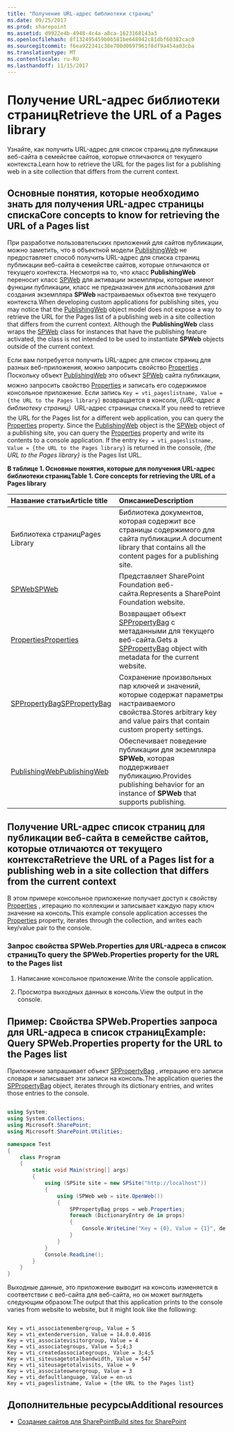 ```yaml
---
title: "Получение URL-адрес библиотеки страниц"
ms.date: 09/25/2017
ms.prod: sharepoint
ms.assetid: d9922e4b-4948-4c4a-a8ca-1623168143a3
ms.openlocfilehash: 8f132495459b0b581be648942c81dbf60382cac0
ms.sourcegitcommit: f6ea922341c38e700d0697961f8df9a454a03cba
ms.translationtype: MT
ms.contentlocale: ru-RU
ms.lasthandoff: 11/15/2017
---
```

# <a name="retrieve-the-url-of-a-pages-library"></a><span data-ttu-id="e9b63-102">Получение URL-адрес библиотеки страниц</span><span class="sxs-lookup"><span data-stu-id="e9b63-102">Retrieve the URL of a Pages library</span></span>

<span data-ttu-id="e9b63-103">Узнайте, как получить URL-адрес для список страниц для публикации веб-сайта в семействе сайтов, которые отличаются от текущего контекста.</span><span class="sxs-lookup"><span data-stu-id="e9b63-103">Learn how to retrieve the URL for the pages list for a publishing web in a site collection that differs from the current context.</span></span>

## <a name="core-concepts-to-know-for-retrieving-the-url-of-a-pages-list"></a><span data-ttu-id="e9b63-104">Основные понятия, которые необходимо знать для получения URL-адрес страницы списка</span><span class="sxs-lookup"><span data-stu-id="e9b63-104">Core concepts to know for retrieving the URL of a Pages list</span></span>
<span data-ttu-id="e9b63-105"><a name="SP15_Core_Concepts_URL_MP"> </a></span><span class="sxs-lookup"><span data-stu-id="e9b63-105"><a name="SP15_Core_Concepts_URL_MP"> </a></span></span>

<span data-ttu-id="e9b63-p101">При разработке пользовательских приложений для сайтов публикации, можно заметить, что в объектной модели  [PublishingWeb](https://msdn.microsoft.com/library/Microsoft.SharePoint.Publishing.PublishingWeb.aspx) не предоставляет способ получить URL-адрес для списка страниц публикации веб-сайта в семействе сайтов, которые отличаются от текущего контекста. Несмотря на то, что класс **PublishingWeb** переносит класс [SPWeb](https://msdn.microsoft.com/library/Microsoft.SharePoint.SPWeb.aspx) для активации экземпляры, которые имеют функции публикации, класс не предназначен для использования для создания экземпляра **SPWeb** настраиваемых объектов вне текущего контекста.</span><span class="sxs-lookup"><span data-stu-id="e9b63-p101">When developing custom applications for publishing sites, you may notice that the  [PublishingWeb](https://msdn.microsoft.com/library/Microsoft.SharePoint.Publishing.PublishingWeb.aspx) object model does not expose a way to retrieve the URL for the Pages list of a publishing web in a site collection that differs from the current context. Although the **PublishingWeb** class wraps the [SPWeb](https://msdn.microsoft.com/library/Microsoft.SharePoint.SPWeb.aspx) class for instances that have the publishing feature activated, the class is not intended to be used to instantiate **SPWeb** objects outside of the current context.</span></span>
  
    
    
<span data-ttu-id="e9b63-p102">Если вам потребуется получить URL-адрес для список страниц для разных веб-приложения, можно запросить свойство  [Properties](https://msdn.microsoft.com/library/Microsoft.SharePoint.SPWeb.Properties.aspx) . Поскольку объект [PublishingWeb](https://msdn.microsoft.com/library/Microsoft.SharePoint.Publishing.PublishingWeb.aspx)  это объект [SPWeb](https://msdn.microsoft.com/library/Microsoft.SharePoint.SPWeb.aspx) сайта публикации, можно запросить свойство [Properties](https://msdn.microsoft.com/library/Microsoft.SharePoint.SPWeb.Properties.aspx) и записать его содержимое консольное приложение. Если запись `Key = vti_pageslistname, Value = {the URL to the Pages library}` возвращается в консоли, *{URL-адрес в библиотеку страниц}*   URL-адрес страницы списка.</span><span class="sxs-lookup"><span data-stu-id="e9b63-p102">If you need to retrieve the URL for the Pages list for a different web application, you can query the  [Properties](https://msdn.microsoft.com/library/Microsoft.SharePoint.SPWeb.Properties.aspx) property. Since the [PublishingWeb](https://msdn.microsoft.com/library/Microsoft.SharePoint.Publishing.PublishingWeb.aspx) object is the [SPWeb](https://msdn.microsoft.com/library/Microsoft.SharePoint.SPWeb.aspx) object of a publishing site, you can query the [Properties](https://msdn.microsoft.com/library/Microsoft.SharePoint.SPWeb.Properties.aspx) property and write its contents to a console application. If the entry `Key = vti_pageslistname, Value = {the URL to the Pages library}` is returned in the console, *{the URL to the Pages library}*  is the Pages list URL.</span></span>
  
    
    

<span data-ttu-id="e9b63-111">**В таблице 1. Основные понятия, которые для получения URL-адрес библиотеки страниц**</span><span class="sxs-lookup"><span data-stu-id="e9b63-111">**Table 1. Core concepts for retrieving the URL of a Pages library**</span></span>


|<span data-ttu-id="e9b63-112">**Название статьи**</span><span class="sxs-lookup"><span data-stu-id="e9b63-112">**Article title**</span></span>|<span data-ttu-id="e9b63-113">**Описание**</span><span class="sxs-lookup"><span data-stu-id="e9b63-113">**Description**</span></span>|
|:-----|:-----|
|<span data-ttu-id="e9b63-114">Библиотека страниц</span><span class="sxs-lookup"><span data-stu-id="e9b63-114">Pages Library</span></span>  <br/> |<span data-ttu-id="e9b63-115">Библиотека документов, которая содержит все страницы содержимого для сайта публикации.</span><span class="sxs-lookup"><span data-stu-id="e9b63-115">A document library that contains all the content pages for a publishing site.</span></span>  <br/> |
| [<span data-ttu-id="e9b63-116">SPWeb</span><span class="sxs-lookup"><span data-stu-id="e9b63-116">SPWeb</span></span>](https://msdn.microsoft.com/library/Microsoft.SharePoint.SPWeb.aspx) <br/> |<span data-ttu-id="e9b63-117">Представляет SharePoint Foundation веб-сайта.</span><span class="sxs-lookup"><span data-stu-id="e9b63-117">Represents a SharePoint Foundation website.</span></span>  <br/> |
| [<span data-ttu-id="e9b63-118">Properties</span><span class="sxs-lookup"><span data-stu-id="e9b63-118">Properties</span></span>](https://msdn.microsoft.com/library/Microsoft.SharePoint.SPWeb.Properties.aspx) <br/> |<span data-ttu-id="e9b63-119">Возвращает объект  [SPPropertyBag](https://msdn.microsoft.com/library/Microsoft.SharePoint.Utilities.SPPropertyBag.aspx) с метаданными для текущего веб-сайта.</span><span class="sxs-lookup"><span data-stu-id="e9b63-119">Gets a  [SPPropertyBag](https://msdn.microsoft.com/library/Microsoft.SharePoint.Utilities.SPPropertyBag.aspx) object with metadata for the current website.</span></span> <br/> |
| [<span data-ttu-id="e9b63-120">SPPropertyBag</span><span class="sxs-lookup"><span data-stu-id="e9b63-120">SPPropertyBag</span></span>](https://msdn.microsoft.com/library/Microsoft.SharePoint.Utilities.SPPropertyBag.aspx) <br/> |<span data-ttu-id="e9b63-121">Сохранение произвольных пар ключей и значений, которые содержат параметры настраиваемого свойства.</span><span class="sxs-lookup"><span data-stu-id="e9b63-121">Stores arbitrary key and value pairs that contain custom property settings.</span></span>  <br/> |
| [<span data-ttu-id="e9b63-122">PublishingWeb</span><span class="sxs-lookup"><span data-stu-id="e9b63-122">PublishingWeb</span></span>](https://msdn.microsoft.com/library/Microsoft.SharePoint.Publishing.PublishingWeb.aspx) <br/> |<span data-ttu-id="e9b63-123">Обеспечивает поведение публикации для экземпляра **SPWeb**, которая поддерживает публикацию.</span><span class="sxs-lookup"><span data-stu-id="e9b63-123">Provides publishing behavior for an instance of **SPWeb** that supports publishing.</span></span> <br/> |
   

## <a name="retrieve-the-url-of-a-pages-list-for-a-publishing-web-in-a-site-collection-that-differs-from-the-current-context"></a><span data-ttu-id="e9b63-124">Получение URL-адрес список страниц для публикации веб-сайта в семействе сайтов, которые отличаются от текущего контекста</span><span class="sxs-lookup"><span data-stu-id="e9b63-124">Retrieve the URL of a Pages list for a publishing web in a site collection that differs from the current context</span></span>
<span data-ttu-id="e9b63-125"><a name="SP15_Code_URL_Pages_List"> </a></span><span class="sxs-lookup"><span data-stu-id="e9b63-125"><a name="SP15_Code_URL_Pages_List"> </a></span></span>

<span data-ttu-id="e9b63-126">В этом примере консольное приложение получает доступ к свойству  [Properties](https://msdn.microsoft.com/library/Microsoft.SharePoint.SPWeb.Properties.aspx) , итерацию по коллекции и записывает каждую пару ключ значение на консоль.</span><span class="sxs-lookup"><span data-stu-id="e9b63-126">This example console application accesses the  [Properties](https://msdn.microsoft.com/library/Microsoft.SharePoint.SPWeb.Properties.aspx) property, iterates through the collection, and writes each key/value pair to the console.</span></span>
  
    
    

### <a name="to-query-the-spwebproperties-property-for-the-url-to-the-pages-list"></a><span data-ttu-id="e9b63-127">Запрос свойства SPWeb.Properties для URL-адреса в список страниц</span><span class="sxs-lookup"><span data-stu-id="e9b63-127">To query the SPWeb.Properties property for the URL to the Pages list</span></span>


1. <span data-ttu-id="e9b63-128">Написание консольное приложение.</span><span class="sxs-lookup"><span data-stu-id="e9b63-128">Write the console application.</span></span>
    
  
2. <span data-ttu-id="e9b63-129">Просмотра выходных данных в консоль.</span><span class="sxs-lookup"><span data-stu-id="e9b63-129">View the output in the console.</span></span>
    
  

## <a name="example-query-spwebproperties-property-for-the-url-to-the-pages-list"></a><span data-ttu-id="e9b63-130">Пример: Свойства SPWeb.Properties запроса для URL-адреса в список страниц</span><span class="sxs-lookup"><span data-stu-id="e9b63-130">Example: Query SPWeb.Properties property for the URL to the Pages list</span></span>
<span data-ttu-id="e9b63-131"><a name="SP15_Example_SPWeb_Properties"> </a></span><span class="sxs-lookup"><span data-stu-id="e9b63-131"><a name="SP15_Example_SPWeb_Properties"> </a></span></span>

<span data-ttu-id="e9b63-132">Приложение запрашивает объект  [SPPropertyBag](https://msdn.microsoft.com/library/Microsoft.SharePoint.Utilities.SPPropertyBag.aspx) , итерацию его записи словаря и записывает эти записи на консоль.</span><span class="sxs-lookup"><span data-stu-id="e9b63-132">The application queries the  [SPPropertyBag](https://msdn.microsoft.com/library/Microsoft.SharePoint.Utilities.SPPropertyBag.aspx) object, iterates through its dictionary entries, and writes those entries to the console.</span></span>
  
    
    

```cs

using System;
using System.Collections;
using Microsoft.SharePoint;
using Microsoft.SharePoint.Utilities;

namespace Test
{
    class Program
    {
        static void Main(string[] args)
        {
            using (SPSite site = new SPSite("http://localhost"))
            {
                using (SPWeb web = site.OpenWeb())
                {
                    SPPropertyBag props = web.Properties;
                    foreach (DictionaryEntry de in props)
                    {
                        Console.WriteLine("Key = {0}, Value = {1}", de.Key, de.Value);
                    }
                }
            }
            Console.ReadLine();
        }
    }
}

```

<span data-ttu-id="e9b63-133">Выходные данные, это приложение выводит на консоль изменяется в соответствии с веб-сайта для веб-сайта, но он может выглядеть следующим образом:</span><span class="sxs-lookup"><span data-stu-id="e9b63-133">The output that this application prints to the console varies from website to website, but it might look like the following:</span></span>
  
    
    



```

Key = vti_associatemembergroup, Value = 5
Key = vti_extenderversion, Value = 14.0.0.4016
Key = vti_associatevisitorgroup, Value = 4
Key = vti_associategroups, Value = 5;4;3
Key = vti_createdassociategroups, Value = 3;4;5
Key = vti_siteusagetotalbandwidth, Value = 547
Key = vti_siteusagetotalvisits, Value = 9
Key = vti_associateownergroup, Value = 3
Key = vti_defaultlanguage, Value = en-us
Key = vti_pageslistname, Value = {the URL to the Pages list}
```


## <a name="additional-resources"></a><span data-ttu-id="e9b63-134">Дополнительные ресурсы</span><span class="sxs-lookup"><span data-stu-id="e9b63-134">Additional resources</span></span>
<span data-ttu-id="e9b63-135"><a name="bk_addresources"> </a></span><span class="sxs-lookup"><span data-stu-id="e9b63-135"><a name="bk_addresources"> </a></span></span>


-  [<span data-ttu-id="e9b63-136">Создание сайтов для SharePoint</span><span class="sxs-lookup"><span data-stu-id="e9b63-136">Build sites for SharePoint</span></span>](build-sites-for-sharepoint.md)
    
  

